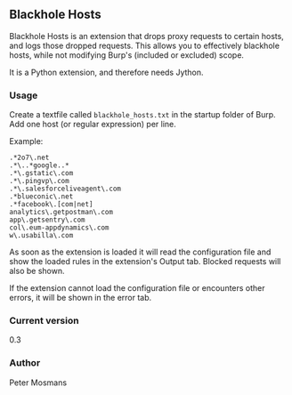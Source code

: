 ## Blackhole Hosts
Blackhole Hosts is an extension that drops proxy requests to certain hosts, and logs those dropped requests. This allows you to effectively blackhole hosts, while not modifying Burp's (included or excluded) scope.

It is a Python extension, and therefore needs Jython.

### Usage
Create a textfile called `blackhole_hosts.txt` in the startup folder of Burp. Add one host (or regular expression) per line.

Example:
```
.*2o7\.net
.*\..*google..*
.*\.gstatic\.com
.*\.pingvp\.com
.*\.salesforceliveagent\.com
.*blueconic\.net
.*facebook\.[com|net]
analytics\.getpostman\.com
app\.getsentry\.com
col\.eum-appdynamics\.com
w\.usabilla\.com
```

As soon as the extension is loaded it will read the configuration file and show the loaded rules in the extension's Output tab. Blocked requests will also be shown.

If the extension cannot load the configuration file or encounters other errors, it will be shown in the error tab.


### Current version
0.3

### Author
Peter Mosmans


